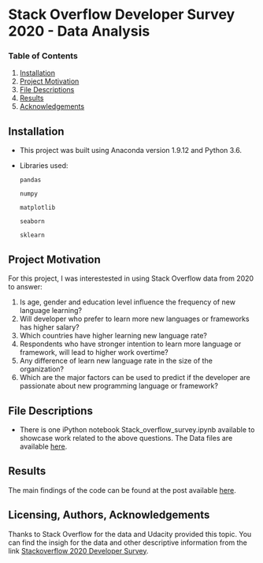 # Stack Overflow Developer Survey 2020 - Data Analysis

### Table of Contents

1. [Installation](#installation)
2. [Project Motivation](#motivation)
3. [File Descriptions](#files)
4. [Results](#results)
5. [Acknowledgements](#Acknowledgements)

## Installation <a name="installation"></a>
- This project was built using Anaconda version 1.9.12 and Python  3.6.    

- Libraries used:

    `pandas`

    `numpy`

    `matplotlib`

    `seaborn`

    `sklearn`

    
## Project Motivation<a name="motivation"></a>

For this project, I was interestested in using Stack Overflow data from 2020 to answer:
1. Is age, gender and education level influence the frequency of new language learning?
2. Will developer who prefer to learn more new languages or frameworks has higher salary?
3. Which countries have higher learning new language rate?
4. Respondents who have stronger intention to learn more language or framework, will lead to higher work overtime?
5. Any difference of learn new language rate in the size of the organization?
6. Which are the major factors can be used to predict if the developer are passionate about new programming language or framework?


## File Descriptions <a name="files"></a>

- There is one iPython notebook Stack_overflow_survey.ipynb available to showcase work related to the above questions. The Data files are available [here](https://insights.stackoverflow.com/survey). 


## Results<a name="results"></a>

The main findings of the code can be found at the post available [here](https://maxwang1998.medium.com/are-developers-passinate-about-learning-new-programming-language-26d4d712f436).

## Licensing, Authors, Acknowledgements<a name="Acknowledgements"></a>
Thanks to Stack Overflow for the data and Udacity provided this topic. You can find the insigh for the data and other descriptive information from the link [Stackoverflow 2020 Developer Survey](https://insights.stackoverflow.com/survey/2020#technology-already-visited-feeling).
